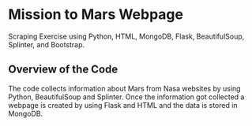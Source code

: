 # Mission to Mars Webpage
Scraping Exercise using Python, HTML, MongoDB, Flask, BeautifulSoup, Splinter, and Bootstrap.

## Overview of the Code
The code collects information about Mars from Nasa websites by using Python, BeautifulSoup and Splinter. Once the information got collected a webpage is created by using Flask and HTML and the data is stored in MongoDB.

